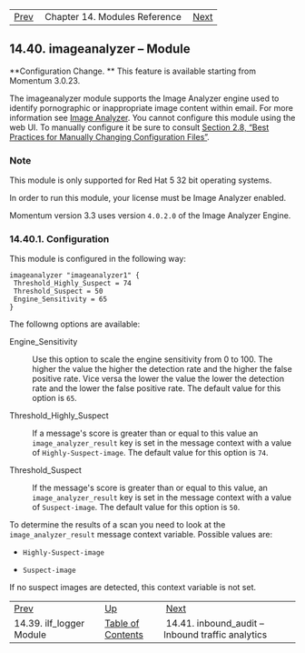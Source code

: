 |     |     |     |
| --- | --- | --- |
| [Prev](modules.ilf_logger)  | Chapter 14. Modules Reference |  [Next](modules.inbound_audit.php) |

## 14.40. imageanalyzer – Module

<a class="indexterm" name="idp20121216"></a>

**Configuration Change. ** This feature is available starting from Momentum 3.0.23.

The imageanalyzer module supports the Image Analyzer engine used to identify pornographic or inappropriate image content within email. For more information see [Image Analyzer](http://www.image-analyzer.com/). You cannot configure this module using the web UI. To manually configure it be sure to consult [Section 2.8, “Best Practices for Manually Changing Configuration Files”](conf.manual.changes "2.8. Best Practices for Manually Changing Configuration Files").

### Note

This module is only supported for Red Hat 5 32 bit operating systems.

In order to run this module, your license must be Image Analyzer enabled.

Momentum version 3.3 uses version `4.0.2.0` of the Image Analyzer Engine.

### 14.40.1. Configuration

This module is configured in the following way:

```
imageanalyzer "imageanalyzer1" {
 Threshold_Highly_Suspect = 74
 Threshold_Suspect = 50
 Engine_Sensitivity = 65
}
```

The followng options are available:

<dl className="variablelist">

<dt>Engine_Sensitivity</dt>

<dd>

Use this option to scale the engine sensitivity from 0 to 100\. The higher the value the higher the detection rate and the higher the false positive rate. Vice versa the lower the value the lower the detection rate and the lower the false positive rate. The default value for this option is `65`.

</dd>

<dt>Threshold_Highly_Suspect</dt>

<dd>

If a message's score is greater than or equal to this value an `image_analyzer_result` key is set in the message context with a value of `Highly-Suspect-image`. The default value for this option is `74`.

</dd>

<dt>Threshold_Suspect</dt>

<dd>

If the message's score is greater than or equal to this value, an `image_analyzer_result` key is set in the message context with a value of `Suspect-image`. The default value for this option is `50`.

</dd>

</dl>

To determine the results of a scan you need to look at the `image_analyzer_result` message context variable. Possible values are:

*   `Highly-Suspect-image`

*   `Suspect-image`

If no suspect images are detected, this context variable is not set.

|     |     |     |
| --- | --- | --- |
| [Prev](modules.ilf_logger)  | [Up](modules.php) |  [Next](modules.inbound_audit.php) |
| 14.39. ilf_logger Module  | [Table of Contents](index) |  14.41. inbound_audit – Inbound traffic analytics |
